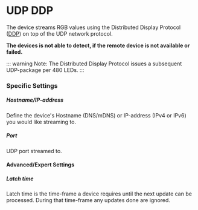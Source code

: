 # UDP DDP

The device streams RGB values using the Distributed Display Protocol ([DDP](https://www.3waylabs.com/ddp/#Data%20Types)) on top of the UDP network protocol.

**The devices is not able to detect, if the remote device is not available or failed.**

::: warning Note:
The Distributed Display Protocol issues a subsequent UDP-package per 480 LEDs.
:::

### Specific Settings

##### Hostname/IP-address

Define the device's Hostname (DNS/mDNS) or IP-address (IPv4 or IPv6) you would like streaming to.

##### Port

UDP port streamed to.

#### Advanced/Expert Settings

##### Latch time

Latch time is the time-frame a device requires until the next update can be processed. During that time-frame any updates done are ignored.

